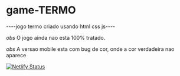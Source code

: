 ﻿# game-TERMO

----jogo termo criado usando html css js----

*obs* O jogo ainda nao esta 100% tratado.

*obs* A versao mobile esta com bug de cor, onde a cor verdadeira nao aparece

[![Netlify Status](https://api.netlify.com/api/v1/badges/0c51ff93-c579-44b3-9931-d2027deddb60/deploy-status)](https://app.netlify.com/sites/clonetermostudy/deploys)
